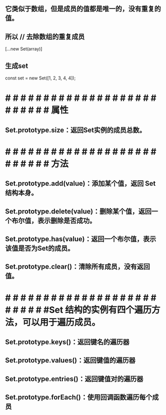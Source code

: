 ## 它类似于数组，但是成员的值都是唯一的，没有重复的值。
## 所以 // 去除数组的重复成员
[...new Set(array)]

## 生成set
const set = new Set([1, 2, 3, 4, 4]);
# # # # # # # # # # # # # # # # # # # # # # # # # # # 属性
## Set.prototype.size：返回Set实例的成员总数。

# # # # # # # # # # # # # # # # # # # # # # # # # # # 方法

## Set.prototype.add(value)：添加某个值，返回 Set 结构本身。
## Set.prototype.delete(value)：删除某个值，返回一个布尔值，表示删除是否成功。
## Set.prototype.has(value)：返回一个布尔值，表示该值是否为Set的成员。
## Set.prototype.clear()：清除所有成员，没有返回值。



# # # # # # # # # # # # # # # # # # # # # # # # # # #Set 结构的实例有四个遍历方法，可以用于遍历成员。

## Set.prototype.keys()：返回键名的遍历器
## Set.prototype.values()：返回键值的遍历器
## Set.prototype.entries()：返回键值对的遍历器
## Set.prototype.forEach()：使用回调函数遍历每个成员
